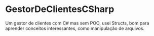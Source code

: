# GestorDeClientesCSharp
 Um gestor de clientes com C# mas sem POO, usei Structs, bom para aprender conceitos interessantes, como manipulação de arquivos. 
